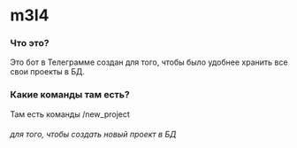 # m3l4
### Что это?
Это бот в Телеграмме создан для того, чтобы было удобнее хранить все свои проекты в БД.
### Какие команды там есть?
Там есть команды /new_project 
###### для того, чтобы создать новый проект в БД
